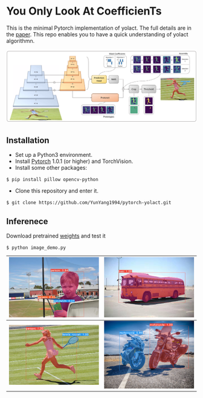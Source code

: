 # **Y**ou **O**nly **L**ook **A**t **C**oefficien**T**s
This is the minimal Pytorch implementation of yolact. The full details are in the [paper](https://arxiv.org/abs/1904.02689). This repo enables you to have a quick understanding of yolact algorithmn.

![image](./docs/network.png)

## Installation
 - Set up a Python3 environment.
 - Install [Pytorch](http://pytorch.org/) 1.0.1 (or higher) and TorchVision.
 - Install some other packages:
 
 ```Shell
 $ pip install pillow opencv-python
 ```
 - Clone this repository and enter it.
 
 ```Shell
 $ git clone https://github.com/YunYang1994/pytorch-yolact.git
 ```
 
## Inferenece
Download pretrained [weights](https://github.com/YunYang1994/pytorch-yolact/releases/download/v1/yolact_darknet53_54_800000.pth) and test it 

```Shell
$ python image_demo.py
```

|![image](./docs/boy_detection.jpg)|![image](./docs/bus_detection.jpg)|
|---|---
|![image](./docs/yolact_example_1.png)|![image](./docs/yolact_example_0.png)
 
 
